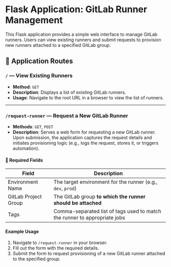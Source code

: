 # Flask Application: GitLab Runner Management

This Flask application provides a simple web interface to manage GitLab runners. Users can view existing runners and submit requests to provision new runners attached to a specified GitLab group.

## 🚀 Application Routes

### `/` — View Existing Runners

- **Method**: `GET`
- **Description**: Displays a list of existing GitLab runners.
- **Usage**: Navigate to the root URL in a browser to view the list of runners.

---

### `/request-runner` — Request a New GitLab Runner

- **Methods**: `GET`, `POST`
- **Description**: Serves a web form for requesting a new GitLab runner. Upon submission, the application captures the request details and initiates provisioning logic (e.g., logs the request, stores it, or triggers automation).

#### 🔧 Required Fields

| Field                | Description                                                                 |
|---------------------|-----------------------------------------------------------------------------|
| Environment Name     | The target environment for the runner (e.g., `dev`, `prod`)                |
| GitLab Project Group | The GitLab group **to which the runner should be attached**                |
| Tags                | Comma-separated list of tags used to match the runner to appropriate jobs   |

#### Example Usage

1. Navigate to `/request-runner` in your browser.
2. Fill out the form with the required details.
3. Submit the form to request provisioning of a new GitLab runner attached to the specified group.
